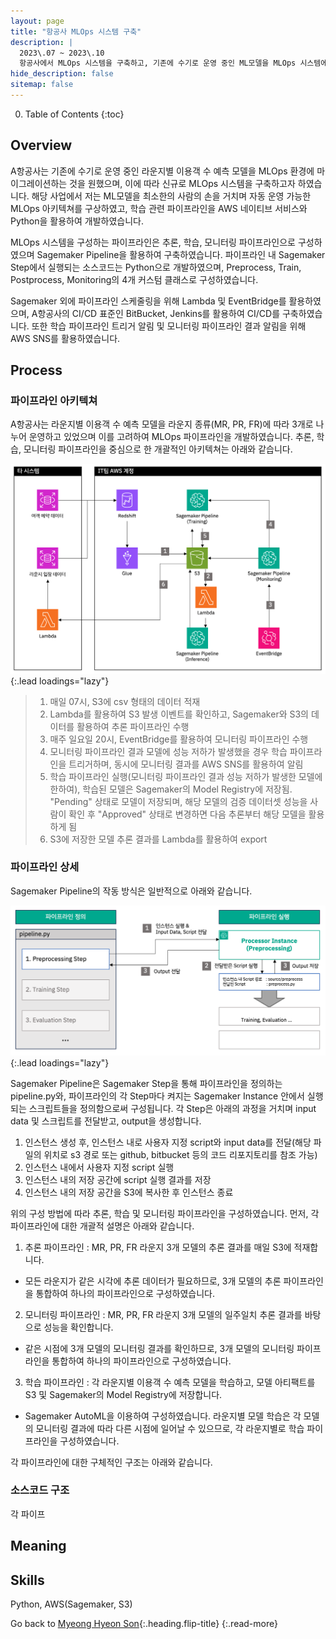 ```yaml
---
layout: page
title: "항공사 MLOps 시스템 구축"
description: |
  2023\.07 ~ 2023\.10  
  항공사에서 MLOps 시스템을 구축하고, 기존에 수기로 운영 중인 ML모델을 MLOps 시스템에 마이그레이션하였습니다.
hide_description: false
sitemap: false
---
```


0. Table of Contents
{:toc}


## Overview

A항공사는 기존에 수기로 운영 중인 라운지별 이용객 수 예측 모델을 MLOps 환경에 마이그레이션하는 것을 원했으며, 이에 따라 신규로 MLOps 시스템을 구축하고자 하였습니다. 해당 사업에서 저는 ML모델을 최소한의 사람의 손을 거치며 자동 운영 가능한 MLOps 아키텍쳐를 구상하였고, 학습 관련 파이프라인을 AWS 네이티브 서비스와 Python을 활용하여 개발하였습니다.

MLOps 시스템을 구성하는 파이프라인은 추론, 학습, 모니터링 파이프라인으로 구성하였으며 Sagemaker Pipeline을 활용하여 구축하였습니다. 파이프라인 내 Sagemaker Step에서 실행되는 소스코드는 Python으로 개발하였으며, Preprocess, Train, Postprocess, Monitoring의 4개 커스텀 클래스로 구성하였습니다.

Sagemaker 외에 파이프라인 스케줄링을 위해 Lambda 및 EventBridge를 활용하였으며, A항공사의 CI/CD 표준인 BitBucket, Jenkins를 활용하여 CI/CD를 구축하였습니다. 또한 학습 파이프라인 트리거 알림 및 모니터링 파이프라인 결과 알림을 위해 AWS SNS를 활용하였습니다.


## Process

### 파이프라인 아키텍쳐

A항공사는 라운지별 이용객 수 예측 모델을 라운지 종류(MR, PR, FR)에 따라 3개로 나누어 운영하고 있었으며 이를 고려하여 MLOps 파이프라인을 개발하였습니다. 추론, 학습, 모니터링 파이프라인을 중심으로 한 개괄적인 아키텍쳐는 아래와 같습니다.

![image](/assets/img/myown/airline-mlops-architecture-simple.png){:.lead loadings="lazy"}

> 1. 매일 07시, S3에 csv 형태의 데이터 적재
> 2. Lambda를 활용하여 S3 발생 이벤트를 확인하고, Sagemaker와 S3의 데이터를 활용하여 추론 파이프라인 수행
> 3. 매주 일요일 20시, EventBridge를 활용하여 모니터링 파이프라인 수행
> 4. 모니터링 파이프라인 결과 모델에 성능 저하가 발생했을 경우 학습 파이프라인을 트리거하며, 동시에 모니터링 결과를 AWS SNS를 활용하여 알림
> 5. 학습 파이프라인 실행(모니터링 파이프라인 결과 성능 저하가 발생한 모델에 한하여), 학습된 모델은 Sagemaker의 Model Registry에 저장됨. "Pending" 상태로 모델이 저장되며, 해당 모델의 검증 데이터셋 성능을 사람이 확인 후 "Approved" 상태로 변경하면 다음 추론부터 해당 모델을 활용하게 됨
> 6. S3에 저장한 모델 추론 결과를 Lambda를 활용하여 export


### 파이프라인 상세

Sagemaker Pipeline의 작동 방식은 일반적으로 아래와 같습니다.

![image](/assets/img/myown/sagemaker-pipeline.png){:.lead loadings="lazy"}

Sagemaker Pipeline은 Sagemaker Step을 통해 파이프라인을 정의하는 pipeline.py와, 파이프라인의 각 Step마다 켜지는 Sagemaker Instance 안에서 실행되는 스크립트들을 정의함으로써 구성됩니다. 각 Step은 아래의 과정을 거치며 input data 및 스크립트를 전달받고, output을 생성합니다.

1. 인스턴스 생성 후, 인스턴스 내로 사용자 지정 script와 input data를 전달(해당 파일의 위치로 s3 경로 또는 github, bitbucket 등의 코드 리포지토리를 참조 가능)
2. 인스턴스 내에서 사용자 지정 script 실행
3. 인스턴스 내의 저장 공간에 script 실행 결과를 저장
4. 인스턴스 내의 저장 공간을 S3에 복사한 후 인스턴스 종료

위의 구성 방법에 따라 추론, 학습 및 모니터링 파이프라인을 구성하였습니다. 먼저, 각 파이프라인에 대한 개괄적 설명은 아래와 같습니다.

1. 추론 파이프라인 : MR, PR, FR 라운지 3개 모델의 추론 결과를 매일 S3에 적재합니다. 
  - 모든 라운지가 같은 시각에 추론 데이터가 필요하므로, 3개 모델의 추론 파이프라인을 통합하여 하나의 파이프라인으로 구성하였습니다. 

2. 모니터링 파이프라인 : MR, PR, FR 라운지 3개 모델의 일주일치 추론 결과를 바탕으로 성능을 확인합니다. 
  - 같은 시점에 3개 모델의 모니터링 결과를 확인하므로, 3개 모델의 모니터링 파이프라인을 통합하여 하나의 파이프라인으로 구성하였습니다.
  
3. 학습 파이프라인 : 각 라운지별 이용객 수 예측 모델을 학습하고, 모델 아티팩트를 S3 및 Sagemaker의 Model Registry에 저장합니다. 
  - Sagemaker AutoML을 이용하여 구성하였습니다. 라운지별 모델 학습은 각 모델의 모니터링 결과에 따라 다른 시점에 일어날 수 있으므로, 각 라운지별로 학습 파이프라인을 구성하였습니다.

각 파이프라인에 대한 구체적인 구조는 아래와 같습니다.




### 소스코드 구조

각 파이프


## Meaning




## Skills

Python, AWS(Sagemaker, S3)

Go back to [Myeong Hyeon Son](/about/#projects){:.heading.flip-title}
{:.read-more}